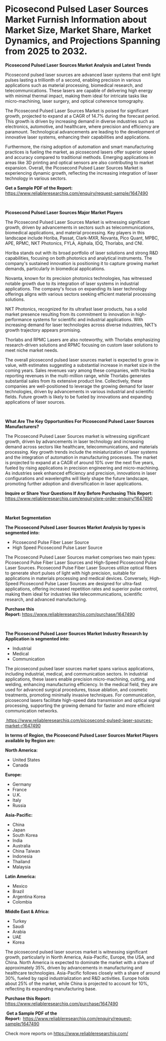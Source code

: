 <p><h1>Picosecond Pulsed Laser Sources Market Furnish Information about Market Size, Market Share, Market Dynamics, and Projections Spanning from 2025 to 2032.</h1></p><p><strong>Picosecond Pulsed Laser Sources Market Analysis and Latest Trends</strong></p>
<p><p>Picosecond pulsed laser sources are advanced laser systems that emit light pulses lasting a trillionth of a second, enabling precision in various applications such as material processing, biomedical research, and telecommunications. These lasers are capable of delivering high energy with minimal thermal impact, making them ideal for intricate tasks like micro-machining, laser surgery, and optical coherence tomography.</p><p>The Picosecond Pulsed Laser Sources Market is poised for significant growth, projected to expand at a CAGR of 14.7% during the forecast period. This growth is driven by increasing demand in diverse industries such as electronics, automotive, and healthcare, where precision and efficiency are paramount. Technological advancements are leading to the development of innovative laser systems, enhancing their capabilities and applications. </p><p>Furthermore, the rising adoption of automation and smart manufacturing practices is fueling the market, as picosecond lasers offer superior speed and accuracy compared to traditional methods. Emerging applications in areas like 3D printing and optical sensors are also contributing to market expansion. Overall, the Picosecond Pulsed Laser Sources Market is experiencing dynamic growth, reflecting the increasing integration of laser technology in various sectors.</p></p>
<p><strong>Get a Sample PDF of the Report:&nbsp;</strong> <a href="https://www.reliableresearchiq.com/enquiry/request-sample/1647490?utm_campaign=2336&utm_medium=2&utm_source=Github&utm_content=ia&utm_term=29032025&utm_id=picosecond-pulsed-laser-sources">https://www.reliableresearchiq.com/enquiry/request-sample/1647490</a></p>
<p>&nbsp;</p>
<p><strong>Picosecond Pulsed Laser Sources Major Market Players</strong></p>
<p><p>The Picosecond Pulsed Laser Sources Market is witnessing significant growth, driven by advancements in sectors such as telecommunications, biomedical applications, and material processing. Key players in this landscape include Horiba, Passat, Clark-MXR, Novanta, Pico Quant, MPBC, APE, RPMC, NKT Photonics, FYLA, Alphala, IDQ, Thorlabs, and CNI.</p><p>Horiba stands out with its broad portfolio of laser solutions and strong R&D capabilities, focusing on both photonics and analytical instruments. The company's sustained innovation is positioning it to capture growing market demands, particularly in biomedical applications.</p><p>Novanta, known for its precision photonics technologies, has witnessed notable growth due to its integration of laser systems in industrial applications. The company's focus on expanding its laser technology offerings aligns with various sectors seeking efficient material processing solutions.</p><p>NKT Photonics, recognized for its ultrafast laser products, has a solid market presence resulting from its commitment to innovation in high-performance systems for scientific and industrial applications. With increasing demand for laser technologies across diverse industries, NKT’s growth trajectory appears promising.</p><p>Thorlabs and RPMC Lasers are also noteworthy, with Thorlabs emphasizing research-driven solutions and RPMC focusing on custom laser solutions to meet niche market needs.</p><p>The overall picosecond pulsed laser sources market is expected to grow in value, with estimates suggesting a substantial increase in market size in the coming years. Sales revenues vary among these companies, with Horiba reporting revenues in the multi-million range, while Thorlabs generates substantial sales from its extensive product line. Collectively, these companies are well-positioned to leverage the growing demand for laser technologies, driven by advancements in various industrial and scientific fields. Future growth is likely to be fueled by innovations and expanding applications of laser sources.</p></p>
<p>&nbsp;</p>
<p><strong>What Are The Key Opportunities For Picosecond Pulsed Laser Sources Manufacturers?</strong></p>
<p><p>The Picosecond Pulsed Laser Sources market is witnessing significant growth, driven by advancements in laser technology and increasing demand across sectors like healthcare, telecommunications, and materials processing. Key growth trends include the miniaturization of laser systems and the integration of automation in manufacturing processes. The market is projected to expand at a CAGR of around 10% over the next five years, fueled by rising applications in precision engineering and micro-machining. As industries seek enhanced efficiency and precision, innovations in laser configurations and wavelengths will likely shape the future landscape, promoting further adoption and diversification in laser applications.</p></p>
<p><strong>Inquire or Share Your Questions If Any Before Purchasing This Report:</strong> <a href="https://www.reliableresearchiq.com/enquiry/pre-order-enquiry/1647490?utm_campaign=2336&utm_medium=2&utm_source=Github&utm_content=ia&utm_term=29032025&utm_id=picosecond-pulsed-laser-sources">https://www.reliableresearchiq.com/enquiry/pre-order-enquiry/1647490</a></p>
<p>&nbsp;</p>
<p><strong>Market Segmentation</strong></p>
<p><strong>The Picosecond Pulsed Laser Sources Market Analysis by types is segmented into:</strong></p>
<p><ul><li>Picosecond Pulse Fiber Laser Source</li><li>High Speed Picosecond Pulse Laser Source</li></ul></p>
<p><p>The Picosecond Pulsed Laser Sources market comprises two main types: Picosecond Pulse Fiber Laser Sources and High-Speed Picosecond Pulse Laser Sources. Picosecond Pulse Fiber Laser Sources utilize optical fibers to generate short pulses of light with high precision, suitable for applications in materials processing and medical devices. Conversely, High-Speed Picosecond Pulse Laser Sources are designed for ultra-fast applications, offering increased repetition rates and superior pulse control, making them ideal for industries like telecommunications, scientific research, and advanced manufacturing.</p></p>
<p><strong>Purchase this Report:&nbsp;</strong><a href="https://www.reliableresearchiq.com/purchase/1647490?utm_campaign=2336&utm_medium=2&utm_source=Github&utm_content=ia&utm_term=29032025&utm_id=picosecond-pulsed-laser-sources">https://www.reliableresearchiq.com/purchase/1647490</a></p>
<p>&nbsp;</p>
<p><strong>The Picosecond Pulsed Laser Sources Market Industry Research by Application is segmented into:</strong></p>
<p><ul><li>Industrial</li><li>Medical</li><li>Communication</li></ul></p>
<p><p>The picosecond pulsed laser sources market spans various applications, including industrial, medical, and communication sectors. In industrial applications, these lasers enable precision micro-machining, cutting, and welding, enhancing manufacturing efficiency. In the medical field, they are used for advanced surgical procedures, tissue ablation, and cosmetic treatments, promoting minimally invasive techniques. For communication, picosecond lasers facilitate high-speed data transmission and optical signal processing, supporting the growing demand for faster and more efficient communication networks.</p></p>
<p><a href="https://www.reliableresearchiq.com/picosecond-pulsed-laser-sources-market-r1647490?utm_campaign=2336&utm_medium=2&utm_source=Github&utm_content=ia&utm_term=29032025&utm_id=picosecond-pulsed-laser-sources">&nbsp;https://www.reliableresearchiq.com/picosecond-pulsed-laser-sources-market-r1647490</a></p>
<p><strong>In terms of Region, the Picosecond Pulsed Laser Sources Market Players available by Region are:</strong></p>
<p>
    <p> <strong> North America: </strong>
        <ul>
            <li>United States</li>
            <li>Canada</li>
        </ul>
        </p> 
    <p> <strong> Europe: </strong>
        <ul>
            <li>Germany</li>
            <li>France</li>
            <li>U.K.</li>
            <li>Italy</li>
            <li>Russia</li>
        </ul>
        </p> 
    <p> <strong> Asia-Pacific: </strong>
        <ul>
            <li>China</li>
            <li>Japan</li>
            <li>South Korea</li>
            <li>India</li>
            <li>Australia</li>
            <li>China Taiwan</li>
            <li>Indonesia</li>
            <li>Thailand</li>
            <li>Malaysia</li>
        </ul>
        </p> 
    <p> <strong> Latin America: </strong>
        <ul>
            <li>Mexico</li>
            <li>Brazil</li>
            <li>Argentina Korea</li>
            <li>Colombia</li>
        </ul>
        </p> 
    <p> <strong> Middle East & Africa: </strong>
        <ul>
            <li>Turkey</li>
            <li>Saudi</li>
            <li>Arabia</li>
            <li>UAE</li>
            <li>Korea</li>
        </ul>
    </p>
    </p>
<p><p>The picosecond pulsed laser sources market is witnessing significant growth, particularly in North America, Asia-Pacific, Europe, the USA, and China. North America is expected to dominate the market with a share of approximately 35%, driven by advancements in manufacturing and healthcare technologies. Asia-Pacific follows closely with a share of around 30%, fueled by rapid industrialization and R&D activities. Europe holds about 25% of the market, while China is projected to account for 10%, reflecting its expanding manufacturing base.</p></p>
<p><strong>Purchase this Report: </strong><a href="https://www.reliableresearchiq.com/purchase/1647490?utm_campaign=2336&utm_medium=2&utm_source=Github&utm_content=ia&utm_term=29032025&utm_id=picosecond-pulsed-laser-sources">https://www.reliableresearchiq.com/purchase/1647490</a></p>
<p>&nbsp;<strong>Get a Sample PDF of the Report:&nbsp;&nbsp;</strong><a href="https://www.reliableresearchiq.com/enquiry/request-sample/1647490?utm_campaign=2336&utm_medium=2&utm_source=Github&utm_content=ia&utm_term=29032025&utm_id=picosecond-pulsed-laser-sources">https://www.reliableresearchiq.com/enquiry/request-sample/1647490</a></p>
<p><strong></strong></p>
<p>Check more reports on <a href="https://www.reliableresearchiq.com/?utm_campaign=2336&utm_medium=2&utm_source=Github&utm_content=ia&utm_term=29032025&utm_id=picosecond-pulsed-laser-sources">https://www.reliableresearchiq.com/</a></p>